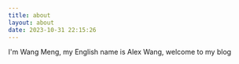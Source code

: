 ```yaml
---
title: about
layout: about
date: 2023-10-31 22:15:26
---
```


I'm Wang Meng, my English name is Alex Wang, welcome to my blog
